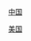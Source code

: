 <a href="https://m.caitongnews.com/search.html?keyword=%E4%B8%AD%E5%9B%BD">中国</a><br/>

<a href="https://m.caitongnews.com/search.html?keyword=%E7%BE%8E%E5%9B%BD">美国</a><br/>
